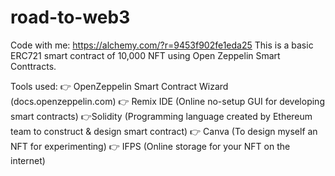 # road-to-web3 
Code with me: https://alchemy.com/?r=9453f902fe1eda25 
This is a basic ERC721 smart contract of 10,000 NFT using Open Zeppelin Smart Conttracts.

Tools used:
👉 OpenZeppelin Smart Contract Wizard
(docs.openzeppelin.com)
👉 Remix IDE
(Online no-setup GUI for developing smart contracts)
👉Solidity
(Programming language created by Ethereum team to construct & design smart      contract)
👉 Canva
(To design myself an NFT for experimenting)
👉 IFPS
(Online storage for your NFT on the internet)
